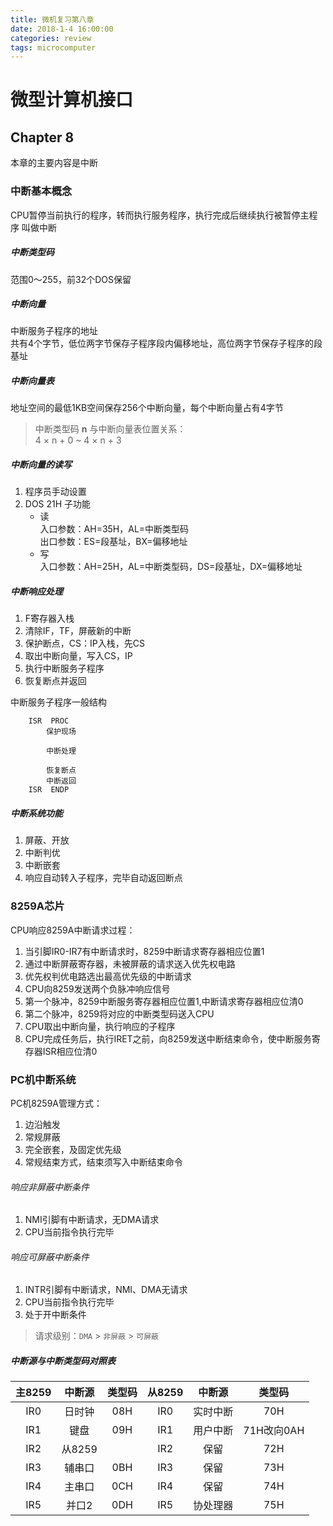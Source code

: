 ```yaml
---
title: 微机复习第八章
date: 2018-1-4 16:00:00
categories: review
tags: microcomputer
---
```

# 微型计算机接口

## Chapter 8
本章的主要内容是中断

### 中断基本概念
CPU暂停当前执行的程序，转而执行服务程序，执行完成后继续执行被暂停主程序 叫做中断  
<!--more-->
##### 中断类型码
范围0～255，前32个DOS保留  
##### 中断向量
中断服务子程序的地址  
共有4个字节，低位两字节保存子程序段内偏移地址，高位两字节保存子程序的段基址  
##### 中断向量表
地址空间的最低1KB空间保存256个中断向量，每个中断向量占有4字节  

> 中断类型码 **n** 与中断向量表位置关系：  
>   4 × n + 0 ~ 4 × n + 3  

##### 中断向量的读写
1. 程序员手动设置  
2. DOS 21H 子功能
    * 读  
        入口参数：AH=35H，AL=中断类型码  
        出口参数：ES=段基址，BX=偏移地址  
    * 写  
        入口参数：AH=25H，AL=中断类型码，DS=段基址，DX=偏移地址  

##### 中断响应处理
1. F寄存器入栈
2. 清除IF，TF，屏蔽新的中断  
3. 保护断点，CS：IP入栈，先CS
4. 取出中断向量，写入CS，IP
5. 执行中断服务子程序
6. 恢复断点并返回

中断服务子程序一般结构
``` x86asm
    ISR  PROC 
        保护现场

        中断处理

        恢复断点
        中断返回
    ISR  ENDP
```

##### 中断系统功能
1. 屏蔽、开放
2. 中断判优
3. 中断嵌套
4. 响应自动转入子程序，完毕自动返回断点

### 8259A芯片
CPU响应8259A中断请求过程：  
1. 当引脚IR0-IR7有中断请求时，8259中断请求寄存器相应位置1
2. 通过中断屏蔽寄存器，未被屏蔽的请求送入优先权电路
3. 优先权判优电路选出最高优先级的中断请求
4. CPU向8259发送两个负脉冲响应信号
5. 第一个脉冲，8259中断服务寄存器相应位置1,中断请求寄存器相应位清0
6. 第二个脉冲，8259将对应的中断类型码送入CPU
7. CPU取出中断向量，执行响应的子程序
8. CPU完成任务后，执行IRET之前，向8259发送中断结束命令，使中断服务寄存器ISR相应位清0

### PC机中断系统
PC机8259A管理方式：  
1. 边沿触发
2. 常规屏蔽
3. 完全嵌套，及固定优先级
4. 常规结束方式，结束须写入中断结束命令

###### 响应非屏蔽中断条件
1. NMI引脚有中断请求，无DMA请求
2. CPU当前指令执行完毕

###### 响应可屏蔽中断条件
1. INTR引脚有中断请求，NMI、DMA无请求
2. CPU当前指令执行完毕
3. 处于开中断条件

> 请求级别：`DMA` > `非屏蔽` > `可屏蔽`

##### 中断源与中断类型码对照表

| 主8259 | 中断源 | 类型码 | 从8259 | 中断源 | 类型码 |
| :----: | :---: | :---: | :---: | :---: | :---: |
| IR0    | 日时钟 | 08H   | IR0   | 实时中断 | 70H  |
| IR1    | 键盘   | 09H   | IR1   | 用户中断 | 71H改向0AH |
| IR2    | 从8259 |       | IR2   | 保留    | 72H  |
| IR3    | 辅串口 | 0BH   | IR3   | 保留    | 73H |
| IR4    | 主串口 | 0CH   | IR4   | 保留    | 74H |
| IR5    | 并口2  | 0DH   | IR5   | 协处理器 | 75H |

